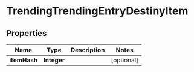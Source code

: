 
# TrendingTrendingEntryDestinyItem

## Properties
Name | Type | Description | Notes
------------ | ------------- | ------------- | -------------
**itemHash** | **Integer** |  |  [optional]



